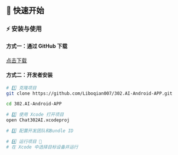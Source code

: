 ## 🚀 快速开始

### ⚡ 安装与使用

#### 方式一：通过 GitHub 下载

[点击下载](此处填写releases安装包链接)

#### 方式二：开发者安装
```bash
# 1️⃣ 克隆项目
git clone https://github.com/Liboqian007/302.AI-Android-APP.git

cd 302.AI-Android-APP

# 2️⃣ 使用 Xcode 打开项目
open Chat302AI.xcodeproj

# 3️⃣ 配置开发团队和Bundle ID

# 4️⃣ 运行项目 🎉
# 在 Xcode 中选择目标设备并运行
```
